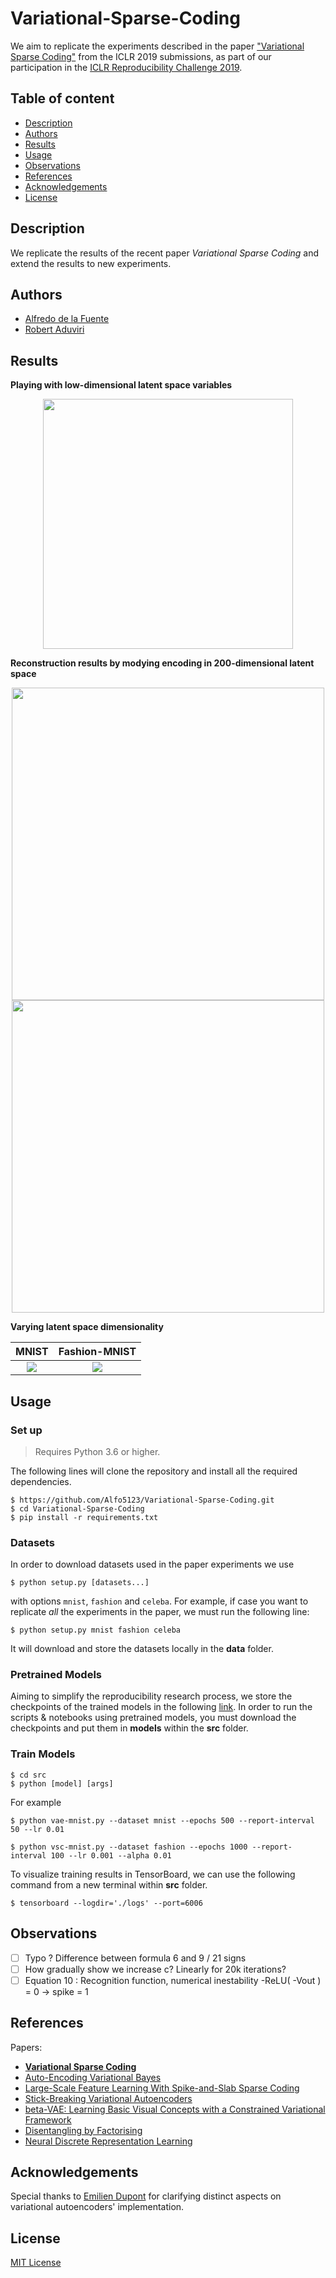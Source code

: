 # Variational-Sparse-Coding

We aim to replicate the experiments described in the paper ["Variational Sparse Coding"](https://openreview.net/forum?id=SkeJ6iR9Km) from the ICLR 2019 submissions, as part of our participation in the  [ICLR Reproducibility Challenge 2019](https://reproducibility-challenge.github.io/iclr_2019/).


## Table of content
- [Description](#description)
- [Authors](#authors)
- [Results](#results)
- [Usage](#usage)
- [Observations](#observations)
- [References](#references)
- [Acknowledgements](#acknowledgements)
- [License](#license)

## Description 

We replicate the results of the recent paper *Variational Sparse Coding* and extend the results to new experiments.

## Authors

 - [Alfredo de la Fuente](https://alfo5123.github.io/)
 - [Robert Aduviri](https://github.com/Robert-Alonso)

## Results

**Playing with low-dimensional latent space variables**

<div align="center">
 <img src="results/images/latent8alpha001.gif" height="400px">
</div>

**Reconstruction results by modying encoding in 200-dimensional latent space**


<div align="center">
 <img src="results/images/latent200_alpha001.ex2.png" height="500px">
</div>

<div align="center">
 <img src="results/images/latent200_alpha001.ex4.png" height="500px">
</div>

**Varying latent space dimensionality**

MNIST               |  Fashion-MNIST               | 
:-------------------------:|:-------------------------:
![](results/images/latent_mnist_example.png)  |  ![](results/images/latent_fashion_example.png) 

## Usage

### Set up

>Requires Python 3.6 or higher.

The following lines will clone the repository and install all the required dependencies.

```
$ https://github.com/Alfo5123/Variational-Sparse-Coding.git
$ cd Variational-Sparse-Coding
$ pip install -r requirements.txt
```

### Datasets

In order to download datasets used in the paper experiments we use
```
$ python setup.py [datasets...]
```

with options `mnist`, `fashion` and `celeba`. For example, if case you want to replicate *all* the experiments in the paper, we must run the following line:

```
$ python setup.py mnist fashion celeba
```

It will download and store the datasets locally in the **data** folder. 

### Pretrained Models

Aiming to simplify the reproducibility research process, we store the checkpoints of the trained models in the following [link](https://drive.google.com/open?id=1rW02-rpQxAk9yLco8OTMFzFI28o-qOQI). In order to run the scripts & notebooks using pretrained models, you must download the checkpoints and put them in **models** within the **src** folder.

### Train Models 

```
$ cd src
$ python [model] [args] 
```

For example

```
$ python vae-mnist.py --dataset mnist --epochs 500 --report-interval 50 --lr 0.01 
```

```
$ python vsc-mnist.py --dataset fashion --epochs 1000 --report-interval 100 --lr 0.001 --alpha 0.01
```

To visualize training results in TensorBoard, we can use the following command from a new terminal within **src** folder. 

```
$ tensorboard --logdir='./logs' --port=6006
```


## Observations
- [ ] Typo ? Difference between formula 6 and 9 / 21 signs
- [ ] How gradually show we increase c? Linearly for 20k iterations?
- [ ] Equation 10 : Recognition function,  numerical inestability -ReLU( -Vout ) = 0 -> spike = 1 

## References

Papers:
- **[Variational Sparse Coding](https://openreview.net/pdf?id=SkeJ6iR9Km)**
- [Auto-Encoding Variational Bayes](https://arxiv.org/pdf/1312.6114.pdf)
- [Large-Scale Feature Learning With Spike-and-Slab Sparse Coding](https://arxiv.org/pdf/1206.6407.pdf)
- [Stick-Breaking Variational Autoencoders](https://arxiv.org/pdf/1605.06197.pdf)
- [beta-VAE: Learning Basic Visual Concepts with a Constrained Variational Framework](https://openreview.net/pdf?id=Sy2fzU9gl)
- [Disentangling by Factorising](https://arxiv.org/pdf/1802.05983.pdf)
- [Neural Discrete Representation Learning](https://papers.nips.cc/paper/7210-neural-discrete-representation-learning.pdf)

## Acknowledgements 

Special thanks to [Emilien Dupont](https://github.com/EmilienDupont) for clarifying distinct aspects on variational autoencoders' implementation. 

## License
[MIT License](https://github.com/Alfo5123/Variational-Sparse-Coding/blob/master/LICENSE)

